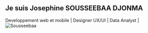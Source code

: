 ## Je suis Josephine SOUSSEEBAA DJONMA
Developpement web et mobile |  Designer UX/UI | Data Analyst | 
<img src="https://github-profile-trophy.vercel.app/?username=DJONMA-SJ&row=1&theme=darkhub&margin-w=15&no-bg=true" alt="Sousseebaa" />
